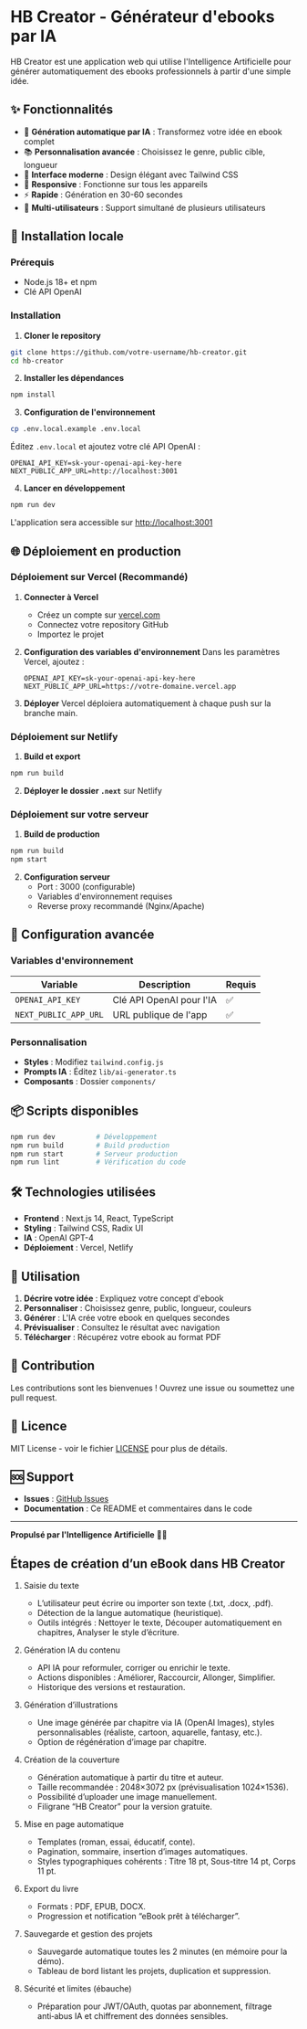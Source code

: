 # HB Creator - Générateur d'ebooks par IA

HB Creator est une application web qui utilise l'Intelligence Artificielle pour générer automatiquement des ebooks professionnels à partir d'une simple idée.

## ✨ Fonctionnalités

- 🤖 **Génération automatique par IA** : Transformez votre idée en ebook complet
- 📚 **Personnalisation avancée** : Choisissez le genre, public cible, longueur
- 🎨 **Interface moderne** : Design élégant avec Tailwind CSS
- 📱 **Responsive** : Fonctionne sur tous les appareils
- ⚡ **Rapide** : Génération en 30-60 secondes
- 🔄 **Multi-utilisateurs** : Support simultané de plusieurs utilisateurs

## 🚀 Installation locale

### Prérequis

- Node.js 18+ et npm
- Clé API OpenAI

### Installation

1. **Cloner le repository**
```bash
git clone https://github.com/votre-username/hb-creator.git
cd hb-creator
```

2. **Installer les dépendances**
```bash
npm install
```

3. **Configuration de l'environnement**
```bash
cp .env.local.example .env.local
```

Éditez `.env.local` et ajoutez votre clé API OpenAI :
```
OPENAI_API_KEY=sk-your-openai-api-key-here
NEXT_PUBLIC_APP_URL=http://localhost:3001
```

4. **Lancer en développement**
```bash
npm run dev
```

L'application sera accessible sur [http://localhost:3001](http://localhost:3001)

## 🌐 Déploiement en production

### Déploiement sur Vercel (Recommandé)

1. **Connecter à Vercel**
   - Créez un compte sur [vercel.com](https://vercel.com)
   - Connectez votre repository GitHub
   - Importez le projet

2. **Configuration des variables d'environnement**
   Dans les paramètres Vercel, ajoutez :
   ```
   OPENAI_API_KEY=sk-your-openai-api-key-here
   NEXT_PUBLIC_APP_URL=https://votre-domaine.vercel.app
   ```

3. **Déployer**
   Vercel déploiera automatiquement à chaque push sur la branche main.

### Déploiement sur Netlify

1. **Build et export**
```bash
npm run build
```

2. **Déployer le dossier `.next`** sur Netlify

### Déploiement sur votre serveur

1. **Build de production**
```bash
npm run build
npm start
```

2. **Configuration serveur**
   - Port : 3000 (configurable)
   - Variables d'environnement requises
   - Reverse proxy recommandé (Nginx/Apache)

## 🔧 Configuration avancée

### Variables d'environnement

| Variable | Description | Requis |
|----------|-------------|---------|
| `OPENAI_API_KEY` | Clé API OpenAI pour l'IA | ✅ |
| `NEXT_PUBLIC_APP_URL` | URL publique de l'app | ✅ |

### Personnalisation

- **Styles** : Modifiez `tailwind.config.js`
- **Prompts IA** : Éditez `lib/ai-generator.ts`
- **Composants** : Dossier `components/`

## 📦 Scripts disponibles

```bash
npm run dev          # Développement
npm run build        # Build production
npm run start        # Serveur production
npm run lint         # Vérification du code
```

## 🛠️ Technologies utilisées

- **Frontend** : Next.js 14, React, TypeScript
- **Styling** : Tailwind CSS, Radix UI
- **IA** : OpenAI GPT-4
- **Déploiement** : Vercel, Netlify

## 🎯 Utilisation

1. **Décrire votre idée** : Expliquez votre concept d'ebook
2. **Personnaliser** : Choisissez genre, public, longueur, couleurs
3. **Générer** : L'IA crée votre ebook en quelques secondes
4. **Prévisualiser** : Consultez le résultat avec navigation
5. **Télécharger** : Récupérez votre ebook au format PDF

## 🤝 Contribution

Les contributions sont les bienvenues ! Ouvrez une issue ou soumettez une pull request.

## 📄 Licence

MIT License - voir le fichier [LICENSE](LICENSE) pour plus de détails.

## 🆘 Support

- **Issues** : [GitHub Issues](https://github.com/votre-username/hb-creator/issues)
- **Documentation** : Ce README et commentaires dans le code

---

**Propulsé par l'Intelligence Artificielle** 🤖✨

## Étapes de création d’un eBook dans HB Creator

1. Saisie du texte
   - L’utilisateur peut écrire ou importer son texte (.txt, .docx, .pdf).
   - Détection de la langue automatique (heuristique).
   - Outils intégrés : Nettoyer le texte, Découper automatiquement en chapitres, Analyser le style d’écriture.

2. Génération IA du contenu
   - API IA pour reformuler, corriger ou enrichir le texte.
   - Actions disponibles : Améliorer, Raccourcir, Allonger, Simplifier.
   - Historique des versions et restauration.

3. Génération d’illustrations
   - Une image générée par chapitre via IA (OpenAI Images), styles personnalisables (réaliste, cartoon, aquarelle, fantasy, etc.).
   - Option de régénération d’image par chapitre.

4. Création de la couverture
   - Génération automatique à partir du titre et auteur.
   - Taille recommandée : 2048×3072 px (prévisualisation 1024×1536).
   - Possibilité d’uploader une image manuellement.
   - Filigrane “HB Creator” pour la version gratuite.

5. Mise en page automatique
   - Templates (roman, essai, éducatif, conte).
   - Pagination, sommaire, insertion d’images automatiques.
   - Styles typographiques cohérents : Titre 18 pt, Sous-titre 14 pt, Corps 11 pt.

6. Export du livre
   - Formats : PDF, EPUB, DOCX.
   - Progression et notification “eBook prêt à télécharger”.

7. Sauvegarde et gestion des projets
   - Sauvegarde automatique toutes les 2 minutes (en mémoire pour la démo).
   - Tableau de bord listant les projets, duplication et suppression.

8. Sécurité et limites (ébauche)
   - Préparation pour JWT/OAuth, quotas par abonnement, filtrage anti‑abus IA et chiffrement des données sensibles.